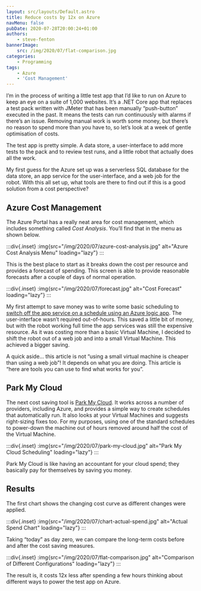 ```yaml
---
layout: src/layouts/Default.astro
title: Reduce costs by 12x on Azure
navMenu: false
pubDate: 2020-07-28T20:00:24+01:00
authors:
    - steve-fenton
bannerImage:
    src: /img/2020/07/flat-comparison.jpg
categories:
    - Programming
tags:
    - Azure
    - 'Cost Management'
---
```


I’m in the process of writing a little test app that I’d like to run on Azure to keep an eye on a suite of 1,000 websites. It’s a .NET Core app that replaces a test pack written with JMeter that has been manually “push-button” executed in the past. It means the tests can run continuously with alarms if there’s an issue. Removing manual work is worth some money, but there’s no reason to spend more than you have to, so let’s look at a week of gentle optimisation of costs.

The test app is pretty simple. A data store, a user-interface to add more tests to the pack and to review test runs, and a little robot that actually does all the work.

My first guess for the Azure set up was a serverless SQL database for the data store, an app service for the user-interface, and a web job for the robot. With this all set up, what tools are there to find out if this is a good solution from a cost perspective?

## Azure Cost Management

The Azure Portal has a really neat area for cost management, which includes something called *Cost Analysis*. You’ll find that in the menu as shown below.

:::div{.inset}
:img{src="/img/2020/07/azure-cost-analysis.jpg" alt="Azure Cost Analysis Menu" loading="lazy"}
:::

This is the best place to start as it breaks down the cost per resource and provides a forecast of spending. This screen is able to provide reasonable forecasts after a couple of days of normal operation.

:::div{.inset}
:img{src="/img/2020/07/forecast.jpg" alt="Cost Forecast" loading="lazy"}
:::

My first attempt to save money was to write some basic scheduling to [switch off the app service on a schedule using an Azure logic app](/blog/2020/07/start-and-stop-an-azure-app-service-on-a-schedule-with-azure-logic-apps/). The user-interface wasn’t required out-of-hours. This saved a little bit of money, but with the robot working full time the app services was still the expensive resource. As it was costing more than a basic Virtual Machine, I decided to shift the robot out of a web job and into a small Virtual Machine. This achieved a bigger saving.

A quick aside… this article is not “using a small virtual machine is cheaper than using a web job”! It depends on what you are doing. This article is “here are tools you can use to find what works for you”.

## Park My Cloud

The next cost saving tool is [Park My Cloud](https://www.parkmycloud.com/). It works across a number of providers, including Azure, and provides a simple way to create schedules that automatically run. It also looks at your Virtual Machines and suggests right-sizing fixes too. For my purposes, using one of the standard schedules to power-down the machine out of hours removed around half the cost of the Virtual Machine.

:::div{.inset}
:img{src="/img/2020/07/park-my-cloud.jpg" alt="Park My Cloud Scheduling" loading="lazy"}
:::

Park My Cloud is like having an accountant for your cloud spend; they basically pay for themselves by saving you money.

## Results

The first chart shows the changing cost curve as different changes were applied.

:::div{.inset}
:img{src="/img/2020/07/chart-actual-spend.jpg" alt="Actual Spend Chart" loading="lazy"}
:::

Taking “today” as day zero, we can compare the long-term costs before and after the cost saving measures.

:::div{.inset}
:img{src="/img/2020/07/flat-comparison.jpg" alt="Comparison of Different Configurations" loading="lazy"}
:::

The result is, it costs 12x less after spending a few hours thinking about different ways to power the test app on Azure.